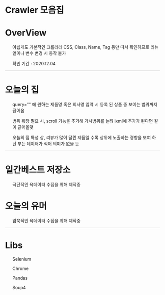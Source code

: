# Crawler 모음집

<H1> OverView </H1>

<ol> 아쉽게도 기본적인 크롤러라 CSS, Class, Name, Tag 등만 따서 확인하므로 리뉴얼이나 변수 변경 시 동작 불가 </ol>
<ol> 확인 기간 : 2020.12.04 </ol>

<hr>

<H1> 오늘의 집 </H1>
<ol> query="" 에 원하는 제품명 혹은 회사명 입력 시 등록 된 상품 중 보이는 범위까지 긁어옴</ol>
<ol> 범위 확장 필요 시, scroll 기능을 추가해 가시범위를 늘려 lxml에 추가가 된다면 같이 긁어올덧</ol>
<ol> 오늘의 집 특성 상, 리뷰가 많이 달린 제품일 수록 상위에 노출하는 경향을 보여 하단 부는 데이터가 적어 의미가 없을 듯</ol>

<hr>

<H1> 일간베스트 저장소 </H1>
<ol> 극단적인 욕데이터 수집을 위해 제작중 </ol>

<H1> 오늘의 유머 </H1>
<ol> 암묵적인 욕데이터 수집을 위해 제작중 </ol>

<hr>

<H1> Libs </H1>
<ol> Selenium </ol>
<ol> Chrome </ol>
<ol> Pandas </ol>
<ol> Soup4 </ol>
